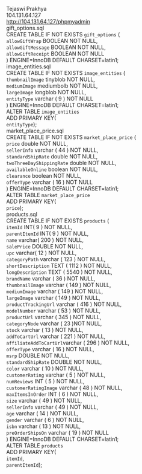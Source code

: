 Tejaswi Prakhya   
104.131.64.127   
http://104.131.64.127/phpmyadmin   
gift_options.sql   
CREATE TABLE IF NOT EXISTS `gift_options` (   
        `allowGiftWrap` BOOLEAN NOT NULL,   
        `allowGiftMessage` BOOLEAN NOT NULL,   
        `allowGiftReceipt` BOOLEAN NOT NULL   
) ENGINE=InnoDB DEFAULT CHARSET=latin1;   
image_entities.sql   
CREATE TABLE IF NOT EXISTS `image_entities` (   
        `thumbnailImage` tinyblob NOT NULL,   
        `mediumImage` mediumbolb NOT NULL,   
        `largeImage` longblob NOT NULL,   
        `entityType` varchar ( 9 ) NOT NULL   
) ENGINE=InnoDB DEFAULT CHARSET=latin1;   
ALTER TABLE `image_entities`   
   ADD PRIMARY KEY(   
     `entityType`);   
market_place_price.sql   
CREATE TABLE IF NOT EXISTS `market_place_price` (   
        `price` double NOT NULL,   
        `sellerInfo` varchar ( 44 ) NOT NULL,   
        `standardShipRate` double NOT NULL,   
        `twoThreeDayShippingRate` double NOT NULL,   
        `availableOnline` boolean NOT NULL,   
        `clearance` boolean NOT NULL,   
        `offerType` varchar ( 16 ) NOT NULL   
) ENGINE=InnoDB DEFAULT CHARSET=latin1;   
ALTER TABLE `market_place_price`   
   ADD PRIMARY KEY(   
     `price`);   
products.sql   
CREATE TABLE IF NOT EXISTS `products` (   
        `itemId` INT( 9 ) NOT NULL,   
        `parentItemId` INT( 9 ) NOT NULL,   
        `name` varchar( 200 ) NOT NULL,   
        `salePrice` DOUBLE NOT NULL,   
        `upc` varchar( 12 ) NOT NULL,   
        `categoryPath` varchar ( 123 ) NOT NULL,   
        `shortDescription` TEXT ( 1112 ) NOT NULL,   
        `longDescription` TEXT ( 5540 ) NOT NULL,   
        `brandName` varchar ( 36 ) NOT NULL,   
        `thumbnailImage` varchar ( 149 ) NOT NULL,   
        `mediumImage` varchar ( 149 ) NOT NULL,   
        `largeImage` varchar ( 149 ) NOT NULL,   
        `productTrackingUrl` varchar ( 416 ) NOT NULL,   
        `modelNumber` varchar ( 53 ) NOT NULL,   
        `productUrl` varchar ( 345 ) NOT NULL,   
        `categoryNode` varchar ( 23 )NOT NULL,   
        `stock` varchar ( 13 ) NOT NULL,   
        `addToCartUrl` varchar ( 221 ) NOT NULL,   
        `affiliateAddToCartUrl`varchar ( 296 ) NOT NULL,   
        `offerType` varchar ( 16 ) NOT NULL,   
        `msrp` DOUBLE NOT NULL,   
        `standardShipRate` DOUBLE NOT NULL,   
        `color` varchar ( 10 )  NOT NULL,   
        `customerRating` varchar ( 5 ) NOT NULL,   
        `numReviews` INT ( 5 ) NOT NULL,   
        `customerRatingImage` varchar ( 48 ) NOT NULL,   
        `maxItemsInOrder` INT ( 6 ) NOT NULL,   
        `size` varchar ( 49 ) NOT NULL,   
        `sellerInfo` varchar ( 49 ) NOT NULL,   
        `age` varchar ( 14 ) NOT NULL,   
        `gender` varchar ( 6 ) NOT NULL,   
        `isbn` varchar ( 13 ) NOT NULL,   
        `preOrderShipsOn` varchar ( 19 ) NOT NULL   
) ENGINE=InnoDB DEFAULT CHARSET=latin1;   
ALTER TABLE `products`   
   ADD PRIMARY KEY(   
     `itemId`,   
     `parentItemId`);   

